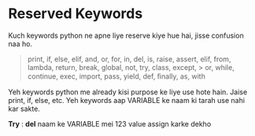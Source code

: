 # Reserved Keywords


Kuch keywords python ne apne liye reserve kiye hue hai, jisse confusion naa ho.  

> print,  if,  else,  elif,  and,  or,  for,  in,   del,   is,  raise,  assert,  elif,  from,  lambda,   return,  break,  global,  not,  try,  class,  except,  > or,  while,  continue,  exec,  import,  pass,  yield,   def,  ﬁnally,  as,  with  

Yeh keywords python me already kisi purpose ke liye use hote hain. Jaise print, if, else, etc. Yeh keywords aap VARIABLE ke naam ki tarah use nahi kar sakte.  

**Try** : **del** naam ke VARIABLE mei 123 value assign karke dekho 

